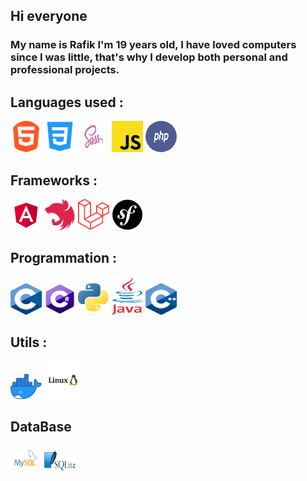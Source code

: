 ## Hi everyone 
###  My name is Rafik I'm 19 years old, I have loved computers since I was little, that's why I develop both personal and professional projects.
## Languages used : 
<img src="https://github.com/Rafiklatrikdu69/Rafiklatrikdu69/blob/main/html.png" width="50" height="50" style="border-radius:50%">  <img src="https://github.com/Rafiklatrikdu69/Rafiklatrikdu69/blob/main/css.png" width="50" height="50">  <img src="https://github.com/Rafiklatrikdu69/Rafiklatrikdu69/blob/main/scss.jpg" width="50" height="50">  <img src="https://github.com/Rafiklatrikdu69/Rafiklatrikdu69/blob/main/js.png" width="50" height="50">  <img src="https://github.com/Rafiklatrikdu69/Rafiklatrikdu69/blob/main/php.png" width="50" height="50" style="border-radius:50%">

## Frameworks : 
<img src="https://github.com/Rafiklatrikdu69/Rafiklatrikdu69/blob/main/angular.png" width="50" height="50">  <img src="https://github.com/Rafiklatrikdu69/Rafiklatrikdu69/blob/main/nest.png" width="50" height="50">
<img src="https://github.com/Rafiklatrikdu69/Rafiklatrikdu69/blob/main/laravel.png" width="50" height="50">  <img src="https://github.com/Rafiklatrikdu69/Rafiklatrikdu69/blob/main/symfony.png" width="50" height="50">  


## Programmation :
<img src="https://github.com/Rafiklatrikdu69/Rafiklatrikdu69/blob/main/c.png" width="50" height="50">  <img src="https://github.com/Rafiklatrikdu69/Rafiklatrikdu69/blob/main/csharp.png" width="50" height="50">  <img src="https://github.com/Rafiklatrikdu69/Rafiklatrikdu69/blob/main/python.png" width="50" height="50">  <img src="https://github.com/Rafiklatrikdu69/Rafiklatrikdu69/blob/main/java.png" width="50" height="60">  <img src="https://github.com/Rafiklatrikdu69/Rafiklatrikdu69/blob/main/c++.png" width="50" height="50">

## Utils :
<img src="https://github.com/Rafiklatrikdu69/Rafiklatrikdu69/blob/main/docker.png" width="50" height="40">  <img src="https://github.com/Rafiklatrikdu69/Rafiklatrikdu69/blob/main/linux.png" width="60" height="60">

## DataBase
<img src="https://github.com/Rafiklatrikdu69/Rafiklatrikdu69/blob/main/mysql.png" width="50" height="40">  <img src="https://github.com/Rafiklatrikdu69/Rafiklatrikdu69/blob/main/sqlite.png" width="50" height="30">


